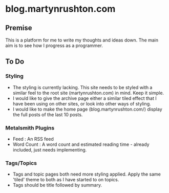 # blog.martynrushton.com

## Premise
This is a platform for me to write my thoughts and ideas down. The main aim is to see how I progress as a programmer.

## To Do

### Styling
- The styling is currently lacking. This site needs to be styled with a similar feel to the root site (martynrushton.com) in mind. Keep it simple.
- I would like to give the archive page either a similar tiled effect that I have been using on other sites, or look into other ways of styling.
- I would like to make the home page (blog.martynrushton.com/) display the full posts of the last 10 posts.
### Metalsmith Plugins
- Feed : An RSS feed
- Word Count : A word count and estimated reading time - already included, just needs implementing.

### Tags/Topics
- Tags and topic pages both need more styling applied. Apply the same 'tiled' theme to both as I have started to on topics.
- Tags should be title followed by summary.
